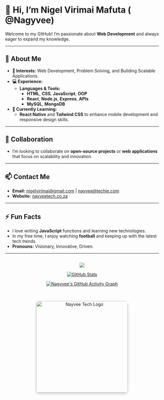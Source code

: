 # 👋 Hi, I’m Nigel Virimai Mafuta ( @Nagyvee)

Welcome to my GitHub! I’m passionate about **Web Development** and always eager to expand my knowledge.

---

## 👀 About Me

- **🔭 Interests:** Web Development, Problem Solving, and Building Scalable Applications.
- **💻 Experience:** 
  - **Languages & Tools:** 
    - **HTML**, **CSS**, **JavaScript**, **OOP**
    - **React**, **Node.js**, **Express**, **APIs**
    - **MySQL**, **MongoDB**
- **🌱 Currently Learning:**
  - **React Native** and **Tailwind CSS** to enhance mobile development and responsive design skills.

---

## 💞️ Collaboration

- I’m looking to collaborate on **open-source projects** or **web applications** that focus on scalability and innovation.

---

## 📫 Contact Me

- **Email:** nigelvirimai@gmail.com | nayvee@techie.com
- **Website:** [nayveetech.co.za](https://www.nayveetech.co.za)

---

## ⚡ Fun Facts

- I love writing **JavaScript** functions and learning new technologies.
- In my free time, I enjoy watching **football** and keeping up with the latest tech trends.
- **Pronouns:** Visionary, Innovative, Driven.

---

<div align="center" style="margin-top: 30px;">
  
  <a href="https://github.com/anuraghazra/github-readme-stats">
    <img src="https://github-readme-stats.vercel.app/api/top-langs/?username=Nagyvee&layout=compact&theme=radical" />
  </a>

  [![GitHub Stats](https://github-readme-stats.vercel.app/api?username=Nagyvee&show_icons=true&count_private=true&theme=radical)](https://github.com/anuraghazra/github-readme-stats)

[![Nagyvee's GitHub Activity Graph](https://github-readme-activity-graph.cyclic.app/graph?username=Nagyvee&theme=github)](https://github.com/Nagyvee)


  <br>
  <br>
  <a href="https://www.nayveetech.co.za">
    <img src="https://github.com/user-attachments/assets/ccd2b231-0ce6-4871-98ab-7cac4506aea9" alt="Nayvee Tech Logo" width="300" style="border-radius: 10px; box-shadow: 0 4px 8px rgba(0, 0, 0, 0.2);" />
  </a>
</div>
